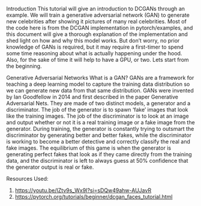 Introduction
This tutorial will give an introduction to DCGANs through an example. We will train a generative adversarial network (GAN) to generate new celebrities after showing it pictures of many real celebrities. Most of the code here is from the DCGAN implementation in pytorch/examples, and this document will give a thorough explanation of the implementation and shed light on how and why this model works. But don’t worry, no prior knowledge of GANs is required, but it may require a first-timer to spend some time reasoning about what is actually happening under the hood. Also, for the sake of time it will help to have a GPU, or two. Lets start from the beginning.

Generative Adversarial Networks
What is a GAN?
GANs are a framework for teaching a deep learning model to capture the training data distribution so we can generate new data from that same distribution. GANs were invented by Ian Goodfellow in 2014 and first described in the paper Generative Adversarial Nets. They are made of two distinct models, a generator and a discriminator. The job of the generator is to spawn ‘fake’ images that look like the training images. The job of the discriminator is to look at an image and output whether or not it is a real training image or a fake image from the generator. During training, the generator is constantly trying to outsmart the discriminator by generating better and better fakes, while the discriminator is working to become a better detective and correctly classify the real and fake images. The equilibrium of this game is when the generator is generating perfect fakes that look as if they came directly from the training data, and the discriminator is left to always guess at 50% confidence that the generator output is real or fake.


Resources Used:
1. https://youtu.be/IZtv9s_Wx9I?si=sDQw49ahw-AUJavR
2. https://pytorch.org/tutorials/beginner/dcgan_faces_tutorial.html
